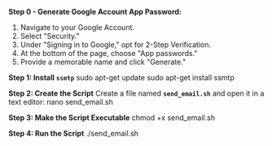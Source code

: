**Step 0 - Generate Google Account App Password:**
1. Navigate to your Google Account.
2. Select "Security."
3. Under "Signing in to Google," opt for 2-Step Verification.
4. At the bottom of the page, choose "App passwords."
5. Provide a memorable name and click "Generate."

**Step 1: Install `ssmtp`**
sudo apt-get update
sudo apt-get install ssmtp

**Step 2: Create the Script**
Create a file named **`send_email.sh`** and open it in a text editor:
nano send_email.sh

**Step 3: Make the Script Executable**
chmod +x send_email.sh

**Step 4: Run the Script**
./send_email.sh
